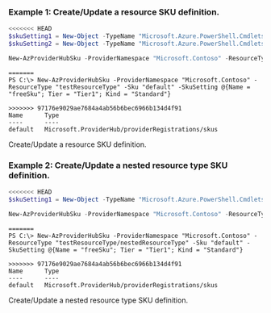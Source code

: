 ### Example 1: Create/Update a resource SKU definition.
```powershell
<<<<<<< HEAD
$skuSetting1 = New-Object -TypeName "Microsoft.Azure.PowerShell.Cmdlets.ProviderHub.Models.Api20201120.SkuSetting" -Property @{Name = "freeSku"; Tier = "Tier1"; Kind = "Standard"}
$skuSetting2 = New-Object -TypeName "Microsoft.Azure.PowerShell.Cmdlets.ProviderHub.Models.Api20201120.SkuSetting" -Property @{Name = "freeSku2"; Tier = "Tier1"; Kind = "Standard"}

New-AzProviderHubSku -ProviderNamespace "Microsoft.Contoso" -ResourceType "testResourceType" -Sku "default" -SkuSetting $skuSetting1, $skuSetting2
```

```output
=======
PS C:\> New-AzProviderHubSku -ProviderNamespace "Microsoft.Contoso" -ResourceType "testResourceType" -Sku "default" -SkuSetting @{Name = "freeSku"; Tier = "Tier1"; Kind = "Standard"}

>>>>>>> 97176e9029ae7684a4ab56b6bec6966b134d4f91
Name      Type
----      ----
default   Microsoft.ProviderHub/providerRegistrations/skus
```

Create/Update a resource SKU definition.

### Example 2: Create/Update a nested resource type SKU definition.
```powershell
<<<<<<< HEAD
$skuSetting1 = New-Object -TypeName "Microsoft.Azure.PowerShell.Cmdlets.ProviderHub.Models.Api20201120.SkuSetting" -Property @{Name = "freeSku"; Tier = "Tier1"; Kind = "Standard"}

New-AzProviderHubSku -ProviderNamespace "Microsoft.Contoso" -ResourceType "testResourceType/nestedResourceType" -Sku "default" -SkuSetting $skuSetting1
```

```output
=======
PS C:\> New-AzProviderHubSku -ProviderNamespace "Microsoft.Contoso" -ResourceType "testResourceType/nestedResourceType" -Sku "default" -SkuSetting @{Name = "freeSku"; Tier = "Tier1"; Kind = "Standard"}

>>>>>>> 97176e9029ae7684a4ab56b6bec6966b134d4f91
Name      Type
----      ----
default   Microsoft.ProviderHub/providerRegistrations/skus
```

Create/Update a nested resource type SKU definition.
